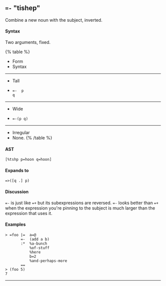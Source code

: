 ## `=-` "tishep"

Combine a new noun with the subject, inverted.

#### Syntax

Two arguments, fixed.

{% table %}

- Form
- Syntax

---

- Tall
- ```hoon
  =-  p
  q
  ```

---

- Wide
- ```hoon
  =-(p q)
  ```

---

- Irregular
- None.
{% /table %}

#### AST

```hoon
[%tshp p=hoon q=hoon]
```

#### Expands to

```hoon
=>([q .] p)
```

#### Discussion

`=-` is just like `=+` but its subexpressions are reversed. `=-` looks better
than `=+` when the expression you're pinning to the subject is much larger than
the expression that uses it.

#### Examples

```
> =foo |=  a=@
       =-  (add a b)
       :*  %a-bunch
           %of-stuff
           %here
           b=2
           %and-perhaps-more
       ==
> (foo 5)
7
```

---

